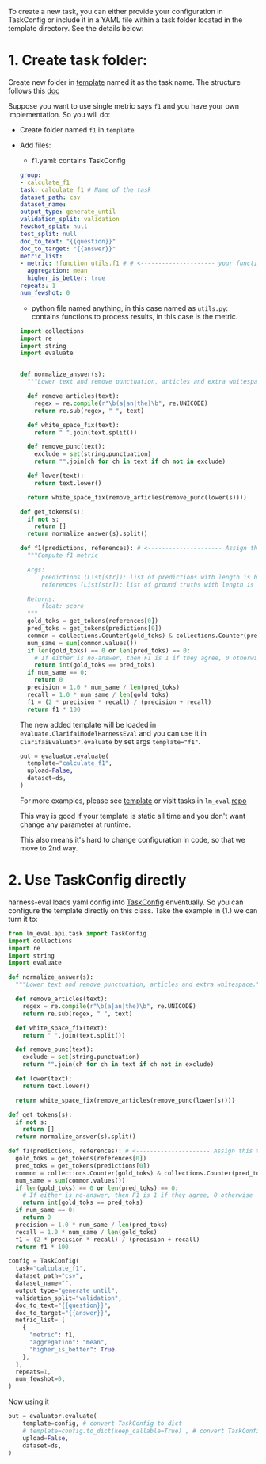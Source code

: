 To create a new task, you can either provide your configuration in TaskConfig or include it in a YAML file within a task folder located in the template directory. See the details below:

# 1. Create task folder:

Create new folder in [template](../template/) named it as the task name. The structure follows this [doc](https://github.com/EleutherAI/lm-evaluation-harness/blob/main/docs/task_guide.md)

Suppose you want to use single metric says `f1` and you have your own implementation. So you will do:

- Create folder named `f1` in `template`
- Add files:

  * f1.yaml: contains TaskConfig
  ```yaml
  group:
  - calculate_f1
  task: calculate_f1 # Name of the task
  dataset_path: csv
  dataset_name:
  output_type: generate_until
  validation_split: validation
  fewshot_split: null
  test_split: null
  doc_to_text: "{{question}}"
  doc_to_target: "{{answer}}"
  metric_list:
  - metric: !function utils.f1 # # <--------------------- your function computes this metrics in python file
    aggregation: mean
    higher_is_better: true
  repeats: 1
  num_fewshot: 0
  ```
  * python file named anything, in this case named as `utils.py`: contains functions to process results, in this case is the metric.
  ```python
  import collections
  import re
  import string
  import evaluate


  def normalize_answer(s):
    """Lower text and remove punctuation, articles and extra whitespace."""

    def remove_articles(text):
      regex = re.compile(r"\b(a|an|the)\b", re.UNICODE)
      return re.sub(regex, " ", text)

    def white_space_fix(text):
      return " ".join(text.split())

    def remove_punc(text):
      exclude = set(string.punctuation)
      return "".join(ch for ch in text if ch not in exclude)

    def lower(text):
      return text.lower()

    return white_space_fix(remove_articles(remove_punc(lower(s))))

  def get_tokens(s):
    if not s:
      return []
    return normalize_answer(s).split()

  def f1(predictions, references): # <--------------------- Assign this to yaml
    """Compute f1 metric

    Args:
        predictions (List[str]): list of predictions with length is batch size
        references (List[str]): list of ground truths with length is batch size

    Returns:
        float: score
    """
    gold_toks = get_tokens(references[0])
    pred_toks = get_tokens(predictions[0])
    common = collections.Counter(gold_toks) & collections.Counter(pred_toks)
    num_same = sum(common.values())
    if len(gold_toks) == 0 or len(pred_toks) == 0:
      # If either is no-answer, then F1 is 1 if they agree, 0 otherwise
      return int(gold_toks == pred_toks)
    if num_same == 0:
      return 0
    precision = 1.0 * num_same / len(pred_toks)
    recall = 1.0 * num_same / len(gold_toks)
    f1 = (2 * precision * recall) / (precision + recall)
    return f1 * 100

  ```

  The new added template will be loaded in `evaluate.ClarifaiModelHarnessEval` and you can use it in `ClarifaiEvaluator.evaluate` by set args `template="f1"`.

  ```python
  out = evaluator.evaluate(
    template="calculate_f1",
    upload=False,
    dataset=ds,
  )
  ```

  For more examples, please see [template](../template/) or visit tasks in `lm_eval` [repo](https://github.com/EleutherAI/lm-evaluation-harness/tree/main/lm_eval/tasks)

  This way is good if your template is static all time and you don't want change any parameter at runtime.

  This also means it's hard to change configuration in code, so that we move to 2nd way.

# 2. Use TaskConfig directly

harness-eval loads yaml config into [TaskConfig](https://github.com/EleutherAI/lm-evaluation-harness/blob/main/lm_eval/api/task.py#L55) enventually. So you can configure the template directly on this class. Take the example in (1.) we can turn it to:

```python
from lm_eval.api.task import TaskConfig
import collections
import re
import string
import evaluate

def normalize_answer(s):
  """Lower text and remove punctuation, articles and extra whitespace."""

  def remove_articles(text):
    regex = re.compile(r"\b(a|an|the)\b", re.UNICODE)
    return re.sub(regex, " ", text)

  def white_space_fix(text):
    return " ".join(text.split())

  def remove_punc(text):
    exclude = set(string.punctuation)
    return "".join(ch for ch in text if ch not in exclude)

  def lower(text):
    return text.lower()

  return white_space_fix(remove_articles(remove_punc(lower(s))))

def get_tokens(s):
  if not s:
    return []
  return normalize_answer(s).split()

def f1(predictions, references): # <--------------------- Assign this to yaml
  gold_toks = get_tokens(references[0])
  pred_toks = get_tokens(predictions[0])
  common = collections.Counter(gold_toks) & collections.Counter(pred_toks)
  num_same = sum(common.values())
  if len(gold_toks) == 0 or len(pred_toks) == 0:
    # If either is no-answer, then F1 is 1 if they agree, 0 otherwise
    return int(gold_toks == pred_toks)
  if num_same == 0:
    return 0
  precision = 1.0 * num_same / len(pred_toks)
  recall = 1.0 * num_same / len(gold_toks)
  f1 = (2 * precision * recall) / (precision + recall)
  return f1 * 100

config = TaskConfig(
  task="calculate_f1",
  dataset_path="csv",
  dataset_name="",
  output_type="generate_until",
  validation_split="validation",
  doc_to_text="{{question}}",
  doc_to_target="{{answer}}",
  metric_list= [
    {
      "metric": f1,
      "aggregation": "mean",
      "higher_is_better": True
    },
  ],
  repeats=1,
  num_fewshot=0,
)
```

Now using it
```python
out = evaluator.evaluate(
    template=config, # convert TaskConfig to dict
    # template=config.to_dict(keep_callable=True) , # convert TaskConfig to dict
    upload=False,
    dataset=ds,
)
```
